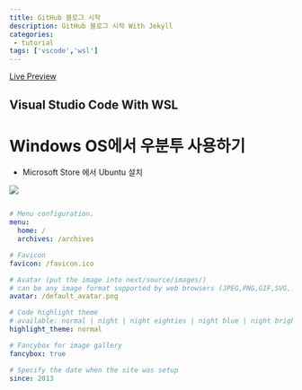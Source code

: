 ```yaml
---
title: GitHub 블로그 시작
description: GitHub 블로그 시작 With Jekyll
categories:
 - tutorial
tags: ['vscode','wsl']
---
```



<!-- more -->

[Live Preview](http://simpleyyt.github.io/jekyll-theme-next/)

## Visual Studio Code With WSL

# Windows OS에서 우분투 사용하기

- Microsoft Store 에서 Ubuntu 설치
<img src="C:\Users\wlxos\OneDrive\바탕 화면\조이 블로그" />



```yml

# Menu configuration.
menu:
  home: /
  archives: /archives

# Favicon
favicon: /favicon.ico

# Avatar (put the image into next/source/images/)
# can be any image format supported by web browsers (JPEG,PNG,GIF,SVG,..)
avatar: /default_avatar.png

# Code highlight theme
# available: normal | night | night eighties | night blue | night bright
highlight_theme: normal

# Fancybox for image gallery
fancybox: true

# Specify the date when the site was setup
since: 2013

```

